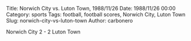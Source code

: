Title: Norwich City vs. Luton Town, 1988/11/26
Date: 1988/11/26 00:00
Category: sports
Tags: football, football scores, Norwich City, Luton Town
Slug: norwich-city-vs-luton-town
Author: carbonero


Norwich City 2 - 2 Luton Town
